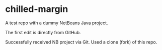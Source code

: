 # chilled-margin
A test repo with a dummy NetBeans Java project.

The first edit is directly from GitHub.

Successfully received NB project via Git.  Used a clone (fork) of this repo.
